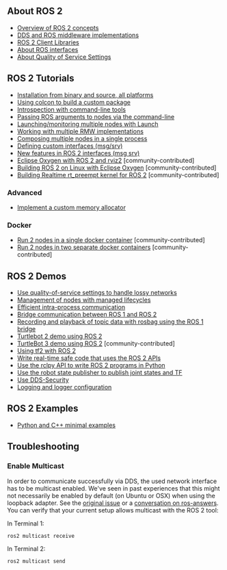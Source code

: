 ## About ROS 2
* [Overview of ROS 2 concepts](Overview-of-ROS-2-concepts.md)
* [DDS and ROS middleware implementations](DDS-and-ROS-middleware-implementations.md)
* [ROS 2 Client Libraries](ROS-2-Client-Libraries.md)
* [About ROS interfaces](About-ROS-interfaces.md)
* [About Quality of Service Settings](About-Quality-of-Service-Settings.md)


## ROS 2 Tutorials
* [Installation from binary and source, all platforms](Installation.md)
* [Using colcon to build a custom package](Colcon-Tutorial.md)
* [Introspection with command-line tools](Introspection-with-command-line-tools.md)
* [Passing ROS arguments to nodes via the command-line](Node-arguments.md)
* [Launching/monitoring multiple nodes with Launch](Launch-system.md)
* [Working with multiple RMW implementations](Working-with-multiple-RMW-implementations.md)
* [Composing multiple nodes in a single process](Composition.md)
* [Defining custom interfaces (msg/srv)](Defining-custom-interfaces-(msg/srv).md)
* [New features in ROS 2 interfaces (msg srv)](New-features-in-ROS-2-interfaces-(msg-srv).md)
* [Eclipse Oxygen with ROS 2 and rviz2](Eclipse-Oxygen-with-ROS-2-and-rviz2.md) [community-contributed]
* [Building ROS 2 on Linux with Eclipse Oxygen](Building-ROS-2-on-Linux-with-Eclipse-Oxygen.md) [community-contributed]
* [Building Realtime rt_preempt kernel for ROS 2](Building-Realtime-rt_preempt-kernel-for-ROS-2.md) [community-contributed]

### Advanced
* [Implement a custom memory allocator](Allocator-Template-Tutorial)

### Docker

* [Run 2 nodes in a single docker container](Run-2-nodes-in-a-single-docker-container) [community-contributed]
* [Run 2 nodes in two separate docker containers](Run-2-nodes-in-two-separate-docker-containers) [community-contributed]

## ROS 2 Demos
* [Use quality-of-service settings to handle lossy networks](Quality-Of-Service)
* [Management of nodes with managed lifecycles](Managed-Nodes)
* [Efficient intra-process communication](Intra-Process-Communication)
* [Bridge communication between ROS 1 and ROS 2](https://github.com/ros2/ros1_bridge/blob/master/README.md)
* [Recording and playback of topic data with rosbag using the ROS 1 bridge](Rosbag-with-ROS1-Bridge)
* [Turtlebot 2 demo using ROS 2](https://github.com/ros2/turtlebot2_demo)
* [TurtleBot 3 demo using ROS 2](http://emanual.robotis.com/docs/en/platform/turtlebot3/applications/#ros2) [community-contributed]
* [Using tf2 with ROS 2](tf2)
* [Write real-time safe code that uses the ROS 2 APIs](Real-Time-Programming)
* [Use the rclpy API to write ROS 2 programs in Python](Python-Programming)
* [Use the robot state publisher to publish joint states and TF](dummy-robot-demo)
* [Use DDS-Security](https://github.com/ros2/sros2/blob/master/README.md)
* [Logging and logger configuration](Logging-and-logger-configuration)


## ROS 2 Examples
* [Python and C++ minimal examples](https://github.com/ros2/examples)


## Troubleshooting

### Enable Multicast
In order to communicate successfully via DDS, the used network interface has to be multicast enabled.
We've seen in past experiences that this might not necessarily be enabled by default (on Ubuntu or OSX) when using the loopback adapter.
See the [original issue](https://github.com/ros2/ros2/issues/552) or a [conversation on ros-answers](https://answers.ros.org/question/300370/ros2-talker-cannot-communicate-with-listener/).
You can verify that your current setup allows multicast with the ROS 2 tool:

In Terminal 1:
```
ros2 multicast receive
```
In Terminal 2:
```
ros2 multicast send
```
